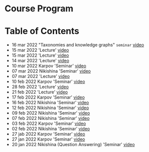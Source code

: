 # Course Program

# Table of Contents
* 16 mar 2022 "Taxonomies and knowledge graphs" `seminar` [video](https://youtu.be/Q6tv39xklh8)
* 15 mar 2022 'Lecture' [video](https://youtu.be/3tx471492ns)
* 15 mar 2022 'Lecture' [video](https://youtu.be/3tx471492ns)
* 14 mar 2022 'Lecture' [video](https://youtu.be/4XfexInZ2_Y)
* 10 mar 2022 Karpov 'Seminar' [video](https://youtu.be/q_iPz_jgBs8)
* 07 mar 2022 Nikishina 'Seminar' [video](https://youtu.be/XoXLJwNQoMI)
* 07 mar 2022 'Lecture' [video](https://youtu.be/WpurEhpIkmg)
* 10 feb 2022 Karpov 'Seminar' [video](https://youtu.be/RLvfrjCMje0)
* 28 feb 2022 'Lecture' [video](https://youtu.be/RI6UDhiG-T4)
* 21 feb 2022 'Lecture' [video](https://studio.youtube.com/video/WTGlb72Onao/edit)
* 17 feb 2022 Karpov 'Seminar' [video](https://youtu.be/KOKUIsLwYyE)
* 16 feb 2022 Nikishina 'Seminar' [video](https://youtu.be/HO62eLbIysk)
* 12 feb 2022 Nikishina 'Seminar' [video](https://youtu.be/gTsy70kzZww)
* 09 feb 2022 Nikishina 'Seminar' [video](https://youtu.be/5r1-SMRMfW8)
* 07 feb 2022 Nikishina 'Seminar' [video](https://youtu.be/_CLJ_QI-wF4)
* 03 feb 2022 Karpov 'Seminar' [video](https://youtu.be/6yWOjSy2Hak)
* 02 feb 2022 Nikishina 'Seminar' [video](https://youtu.be/94_piqVQiO0)
* 27 jab 2022 Karpov 'Seminar' [video](https://youtu.be/on72Ka1oaKg)
* 27 jan 2022 Karpov 'Seminar' [video](https://youtu.be/UjvoMs1TIgY)
* 20 jan 2022 Nikishina (Question Answering) 'Seminar' [video](https://youtu.be/oDgJb3Md3SE)